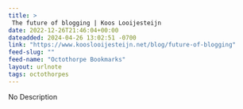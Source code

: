 ```yaml
---
title: > 
 The future of blogging | Koos Looijesteijn
date: 2022-12-26T21:46:04+00:00
dateadded: 2024-04-26 13:02:51 -0700
link: "https://www.kooslooijesteijn.net/blog/future-of-blogging"
feed-slug: ""
feed-name: "Octothorpe Bookmarks"
layout: urlnote
tags: octothorpes
--- 
```

No Description
 <!-- end excerpt --> 

